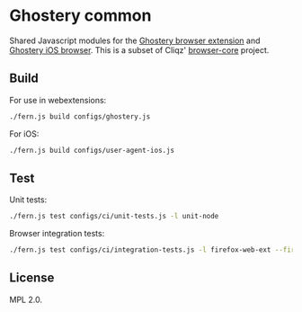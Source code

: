 # Ghostery common

Shared Javascript modules for the [Ghostery browser extension](https://github.com/ghostery/ghostery-extension/)
and [Ghostery iOS browser](https://github.com/ghostery/user-agent-ios). This is a subset of Cliqz'
[browser-core](https://github.com/cliqz-oss/browser-core) project.

## Build

For use in webextensions:
```bash
./fern.js build configs/ghostery.js
```

For iOS:
```bash
./fern.js build configs/user-agent-ios.js
```

## Test

Unit tests:
```bash
./fern.js test configs/ci/unit-tests.js -l unit-node
```

Browser integration tests:
```bash
./fern.js test configs/ci/integration-tests.js -l firefox-web-ext --firefox /path/to/firefox
```

## License

MPL 2.0.
